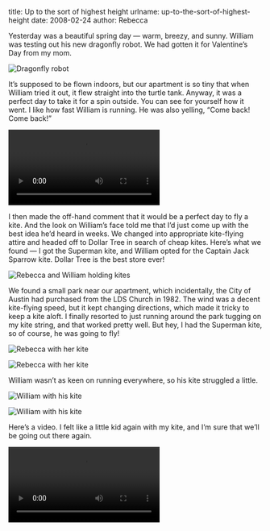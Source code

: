 title: Up to the sort of highest height
urlname: up-to-the-sort-of-highest-height
date: 2008-02-24
author: Rebecca

Yesterday was a beautiful spring day &mdash; warm, breezy, and sunny. William
was testing out his new dragonfly robot. We had gotten it for Valentine&#x02bc;s
Day from my mom.

![Dragonfly robot][a]

[a]: {static}/images/2008-02-14-dragonfly.jpg

It&#x02bc;s supposed to be flown indoors, but our apartment is so tiny that when
William tried it out, it flew straight into the turtle tank. Anyway, it was a
perfect day to take it for a spin outside. You can see for yourself how it went.
I like how fast William is running. He was also yelling, &ldquo;Come back! Come
back!&rdquo;

<video controls preload="metadata"><source src="{static}/images/2008-02-23-dragonfly.mp4"></video>

I then made the off-hand comment that it would be a perfect day to fly a kite.
And the look on William&#x02bc;s face told me that I&#x02bc;d just come up with
the best idea he&#x02bc;d heard in weeks. We changed into appropriate
kite-flying attire and headed off to Dollar Tree in search of cheap kites.
Here&#x02bc;s what we found &mdash; I got the Superman kite, and William opted
for the Captain Jack Sparrow kite. Dollar Tree is the best store ever!

![Rebecca and William holding kites][b]

[b]: {static}/images/2008-02-23-kites-01.jpg

We found a small park near our apartment, which incidentally, the City of Austin
had purchased from the LDS Church in 1982. The wind was a decent kite-flying
speed, but it kept changing directions, which made it tricky to keep a kite
aloft. I finally resorted to just running around the park tugging on my kite
string, and that worked pretty well. But hey, I had the Superman kite, so of
course, he was going to fly!

![Rebecca with her kite][c]

[c]: {static}/images/2008-02-23-kites-02.jpg

![Rebecca with her kite][d]

[d]: {static}/images/2008-02-23-kites-03.jpg

William wasn&#x02bc;t as keen on running everywhere, so his kite struggled a
little.

![William with his kite][e]

[e]: {static}/images/2008-02-23-kites-04.jpg

![William with his kite][f]

[f]: {static}/images/2008-02-23-kites-05.jpg

Here&#x02bc;s a video. I felt like a little kid again with my kite, and
I&#x02bc;m sure that we&#x02bc;ll be going out there again.

<video controls preload="metadata"><source src="{static}/images/2008-02-23-kite.mp4"></video>
